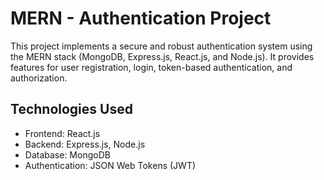 # MERN - Authentication Project
This project implements a secure and robust authentication system using the MERN stack (MongoDB, Express.js, React.js, and Node.js). It provides features for user registration, login, token-based authentication, and authorization.

## Technologies Used

* Frontend: React.js
* Backend: Express.js, Node.js
* Database: MongoDB
* Authentication: JSON Web Tokens (JWT)

